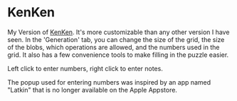 # KenKen
My Version of [KenKen](https://en.wikipedia.org/wiki/KenKen). It's more customizable than any other version I have seen. In the 'Generation' tab, you can change the size of the grid, the size of the blobs, which operations are allowed, and the numbers used in the grid. It also has a few convenience tools to make filling in the puzzle easier.

Left click to enter numbers, right click to enter notes.

The popup used for entering numbers was inspired by an app named "Latkin" that is no longer available on the Apple Appstore.
